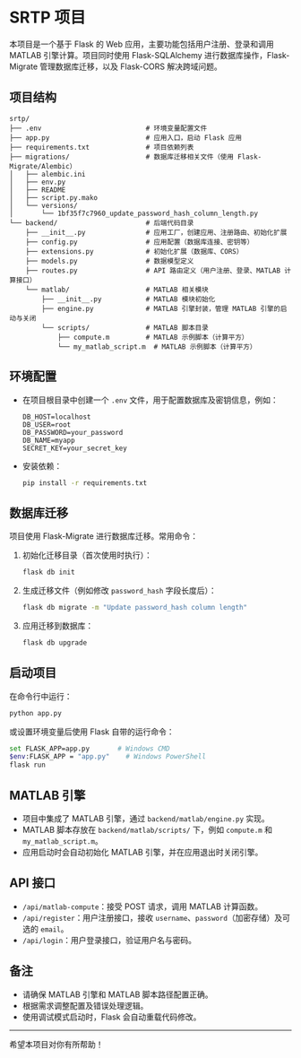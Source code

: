 # SRTP 项目

本项目是一个基于 Flask 的 Web 应用，主要功能包括用户注册、登录和调用 MATLAB 引擎计算。项目同时使用 Flask-SQLAlchemy 进行数据库操作，Flask-Migrate 管理数据库迁移，以及 Flask-CORS 解决跨域问题。

## 项目结构

```
srtp/
├── .env                          # 环境变量配置文件
├── app.py                        # 应用入口，启动 Flask 应用
├── requirements.txt              # 项目依赖列表
├── migrations/                   # 数据库迁移相关文件（使用 Flask-Migrate/Alembic）
│   ├── alembic.ini
│   ├── env.py
│   ├── README
│   ├── script.py.mako
│   └── versions/
│       └── 1bf35f7c7960_update_password_hash_column_length.py
└── backend/                      # 后端代码目录
    ├── __init__.py               # 应用工厂，创建应用、注册路由、初始化扩展
    ├── config.py                 # 应用配置（数据库连接、密钥等）
    ├── extensions.py             # 初始化扩展（数据库、CORS）
    ├── models.py                 # 数据模型定义
    ├── routes.py                 # API 路由定义（用户注册、登录、MATLAB 计算接口）
    └── matlab/                   # MATLAB 相关模块
        ├── __init__.py           # MATLAB 模块初始化
        ├── engine.py             # MATLAB 引擎封装，管理 MATLAB 引擎的启动与关闭
        └── scripts/              # MATLAB 脚本目录
            ├── compute.m         # MATLAB 示例脚本（计算平方）
            └── my_matlab_script.m  # MATLAB 示例脚本（计算平方）
```

## 环境配置

- 在项目根目录中创建一个 `.env` 文件，用于配置数据库及密钥信息，例如：

  ```
  DB_HOST=localhost
  DB_USER=root
  DB_PASSWORD=your_password
  DB_NAME=myapp
  SECRET_KEY=your_secret_key
  ```

- 安装依赖：

  ```bash
  pip install -r requirements.txt
  ```

## 数据库迁移

项目使用 Flask-Migrate 进行数据库迁移。常用命令：

1. 初始化迁移目录（首次使用时执行）：

   ```bash
   flask db init
   ```

2. 生成迁移文件（例如修改 `password_hash` 字段长度后）：

   ```bash
   flask db migrate -m "Update password_hash column length"
   ```

3. 应用迁移到数据库：

   ```bash
   flask db upgrade
   ```

## 启动项目

在命令行中运行：

```bash
python app.py
```

或设置环境变量后使用 Flask 自带的运行命令：

```bash
set FLASK_APP=app.py       # Windows CMD
$env:FLASK_APP = "app.py"    # Windows PowerShell
flask run
```

## MATLAB 引擎

- 项目中集成了 MATLAB 引擎，通过 `backend/matlab/engine.py` 实现。
- MATLAB 脚本存放在 `backend/matlab/scripts/` 下，例如 `compute.m` 和 `my_matlab_script.m`。
- 应用启动时会自动初始化 MATLAB 引擎，并在应用退出时关闭引擎。

## API 接口

- `/api/matlab-compute`：接受 POST 请求，调用 MATLAB 计算函数。
- `/api/register`：用户注册接口，接收 `username`、`password`（加密存储）及可选的 `email`。
- `/api/login`：用户登录接口，验证用户名与密码。

## 备注

- 请确保 MATLAB 引擎和 MATLAB 脚本路径配置正确。
- 根据需求调整配置及错误处理逻辑。
- 使用调试模式启动时，Flask 会自动重载代码修改。

---

希望本项目对你有所帮助！
